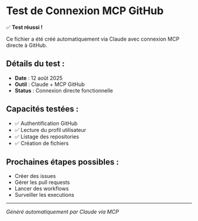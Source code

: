 # Test de Connexion MCP GitHub

✅ **Test réussi !**

Ce fichier a été créé automatiquement via Claude avec connexion MCP directe à GitHub.

## Détails du test :
- **Date** : 12 août 2025
- **Outil** : Claude + MCP GitHub
- **Status** : Connexion directe fonctionnelle

## Capacités testées :
- ✅ Authentification GitHub
- ✅ Lecture du profil utilisateur  
- ✅ Listage des repositories
- ✅ Création de fichiers

## Prochaines étapes possibles :
- Créer des issues
- Gérer les pull requests
- Lancer des workflows
- Surveiller les executions

---
*Généré automatiquement par Claude via MCP*
